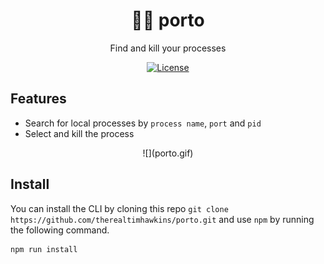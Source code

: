 <h1 align="center">🕵️‍♂️ porto</h1>
<p align="center">Find and kill your processes</p>
<p align="center">
	<a href="https://kbrsh.github.io/license"><img src="https://img.shields.io/badge/license-MIT-blue.svg" alt="License"></a>
</p>

## Features

- Search for local processes by `process name`, `port` and `pid`
- Select and kill the process

<p align="center">
![](porto.gif)
</p>

## Install

You can install the CLI by cloning this repo `git clone https://github.com/therealtimhawkins/porto.git` and use `npm` by running the following command.

```sh
npm run install
```
